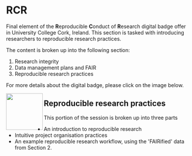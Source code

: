# RCR
Final element of the **R**eproducible **C**onduct of **R**esearch digital badge offer in University College Cork, Ireland. This section is tasked with introducing researchers to reproducible research practices. 

The content is broken up into the following section:
1. Research integrity
2. Data management plans and FAIR
3. Reproducible research practices

For more details about the digital badge, please click on the image below.

[<img align="left" width="100" height="100" src="https://libapps-eu.s3.amazonaws.com/accounts/138263/images/VPRI_Digital_Badge_in_Responsible_Conduct_of_Research_v2.png">](https://libguides.ucc.ie/researchdataservice/trainingandsupport)

## Reproducible research practices
This portion of the session is broken up into three parts
- An introduction to reproducible research
- Intuitive project organisation practices
- An example reproducible research workflow, using the 'FAIRified' data from Section 2.

